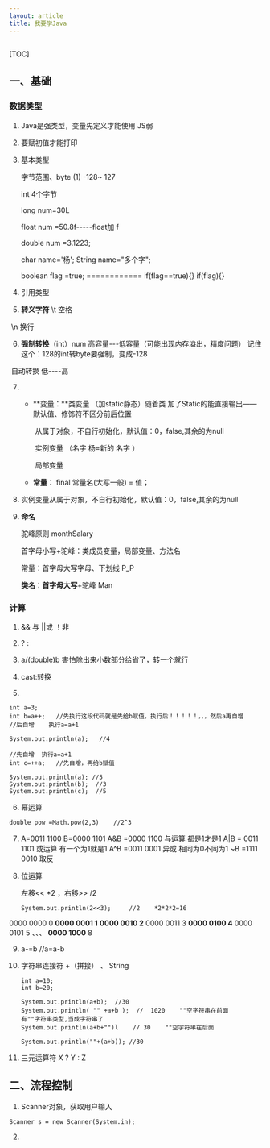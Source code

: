 ```yaml
---
layout: article
title: 我要学Java
---
```






## 



[TOC]



##  一、基础

### 数据类型

1. Java是强类型，变量先定义才能使用	JS弱
2. 要赋初值才能打印
3. 基本类型    

   字节范围、byte (1)   -128~ 127 

   int 4个字节

   long num=30L

   float num =50.8f-----float加  f

   double num =3.1223;

   char name='杨';     String name="多个字";

   boolean flag =true;   ============   if(flag==true){}            if(flag){}
4. 引用类型

   

5. **转义字符**  \t       空格

​			\n 换行

6. **强制转换**（int）num    高容量---低容量（可能出现内存溢出，精度问题）    记住这个：128的int转byte要强制，变成-128

​	自动转换 低----高

7. - **变量：**类变量 （加static静态）随着类     加了Static的能直接输出——默认值、修饰符不区分前后位置

     ​					从属于对象，不自行初始化，默认值：0，false,其余的为null

     ​           实例变量  （名字 杨=新的  名字 ）          

     ​            局部变量

   - **常量：** final 常量名(大写一般) = 值；

8. 实例变量从属于对象，不自行初始化，默认值：0，false,其余的为null

9. **命名**

   驼峰原则 monthSalary 

   首字母小写+驼峰：类成员变量，局部变量、方法名

   常量：首字母大写字母、下划线   P_P

   **类名**：**首字母大写**+驼峰  Man
   
   

### 计算

1. && 与            ||或         ！非

2. ? :
3. a/(double)b 害怕除出来小数部分给省了，转一个就行
4. cast:转换
5. 

```
int a=3;
int b=a++;   //先执行这段代码就是先给b赋值，执行后！！！！！，，，然后a再自增
//后自增    执行a=a+1

System.out.println(a);   //4

//先自增  执行a=a+1
int c=++a;   //先自增，再给b赋值

System.out.println(a); //5
System.out.println(b);  //3
System.out.println(c);  //5
```

6. 幂运算

```
double pow =Math.pow(2,3)    //2^3
```

7. A=0011 1100
   B=0000 1101
   	A&B =0000 1100 与运算      都是1才是1
   	A|B = 0011 1101 或运算     有一个为1就是1
   	A^B =0011  0001    异或 相同为0不同为1
   	~B =1111 0010    取反
8. 位运算

   左移<<      *2       ，右移>>     /2

   ```
   System.out.println(2<<3);     //2    *2*2*2=16
   ```

0000 0000		0
**0000 0001		1**
**0000 0010		2**
0000 0011		3
**0000 0100		4**
0000 0101		5
、、、
**0000 1000**		8

9. a-=b    //a=a-b

10. 字符串连接符  +（拼接）  、  String

    ```
    int a=10;
    int b=20;
    
    System.out.println(a+b);  //30
    System.out.println( "" +a+b );  //  1020    ""空字符串在前面      有""字符串类型,当成字符串了
    System.out.println(a+b+"")l    // 30    ""空字符串在后面
    
    System.out.println(""+(a+b)); //30
    ```

11. 三元运算符  X ? Y : Z



## 二、流程控制

1. Scanner对象，获取用户输入 

```
Scanner s = new Scanner(System.in);
```

2. 





